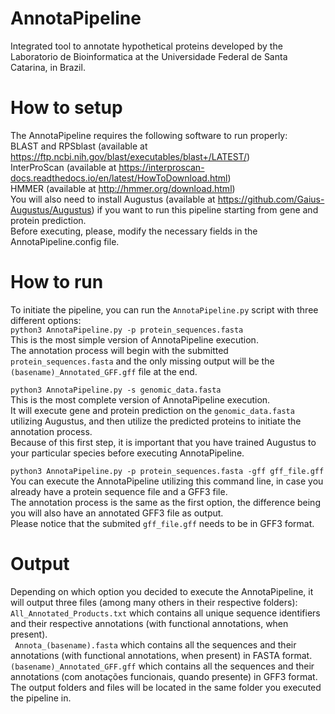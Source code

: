# AnnotaPipeline
Integrated tool to annotate hypothetical proteins developed by the Laboratorio de Bioinformatica at the Universidade Federal de Santa Catarina, in Brazil.  

# How to setup
The AnnotaPipeline requires the following software to run properly:  
BLAST and RPSblast (available at https://ftp.ncbi.nih.gov/blast/executables/blast+/LATEST/)  
InterProScan (available at https://interproscan-docs.readthedocs.io/en/latest/HowToDownload.html)  
HMMER (available at http://hmmer.org/download.html)  
You will also need to install Augustus (available at https://github.com/Gaius-Augustus/Augustus) if you want to run this pipeline starting from gene and protein prediction.   
Before executing, please, modify the necessary fields in the AnnotaPipeline.config file.  

# How to run
To initiate the pipeline, you can run the ```AnnotaPipeline.py``` script with three different options:  
```python3 AnnotaPipeline.py -p protein_sequences.fasta```  
This is the most simple version of AnnotaPipeline execution.  
The annotation process will begin with the submitted ```protein_sequences.fasta``` and the only missing output will be the ```(basename)_Annotated_GFF.gff``` file at the end.  

```python3 AnnotaPipeline.py -s genomic_data.fasta```  
This is the most complete version of AnnotaPipeline execution.  
It will execute gene and protein prediction on the ```genomic_data.fasta``` utilizing Augustus, and then utilize the predicted proteins to initiate the annotation process.  
Because of this first step, it is important that you have trained Augustus to your particular species before executing AnnotaPipeline.  

```python3 AnnotaPipeline.py -p protein_sequences.fasta -gff gff_file.gff```  
You can execute the AnnotaPipeline utilizing this command line, in case you already have a protein sequence file and a GFF3 file.  
The annotation process is the same as the first option, the difference being you will also have an annotated GFF3 file as output.  
Please notice that the submited ```gff_file.gff``` needs to be in GFF3 format.  

# Output
Depending on which option you decided to execute the AnnotaPipeline, it will output three files (among many others in their respective folders):  
```All_Annotated_Products.txt``` which contains all unique sequence identifiers and their respective annotations (with functional annotations, when present).  
``` Annota_(basename).fasta``` which contains all the sequences and their annotations (with functional annotations, when present) in FASTA format.  
```(basename)_Annotated_GFF.gff``` which contains all the sequences and their annotations (com anotações funcionais, quando presente) in GFF3 format.  
The output folders and files will be located in the same folder you executed the pipeline in.  
